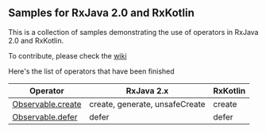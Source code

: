 ## Samples for RxJava 2.0 and RxKotlin

This is a collection of samples demonstrating the use of operators in RxJava 2.0 and RxKotlin.

To contribute, please check the [wiki](https://github.com/moldedbits/rx_operators/wiki)

Here's the list of operators that have been finished

| Operator | RxJava 2.x | RxKotlin |
|----------|------------|----------|
| [Observable.create][1] | create, generate, unsafeCreate | create |
| [Observable.defer][2] | defer | defer |

[1]: http://reactivex.io/documentation/operators/create.html
[2]: http://reactivex.io/documentation/operators/defer.html
